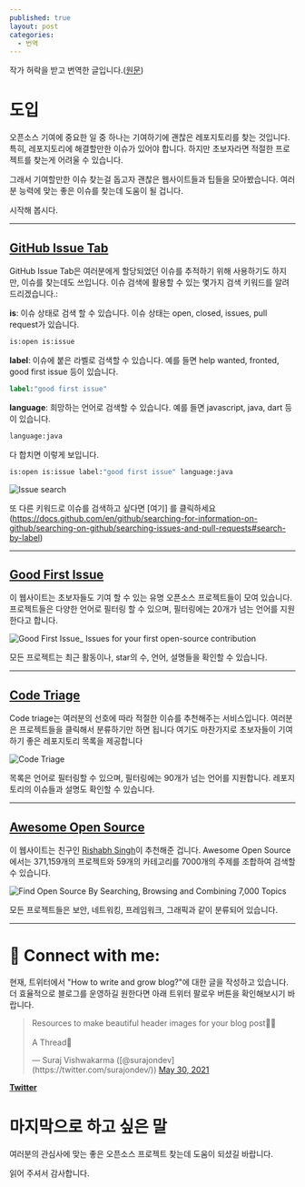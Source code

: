 ```yaml
---
published: true
layout: post
categories:
  - 번역
---
```

작가 허락을 받고 번역한 글입니다.([원문](https://dev.to/saharshlaud/open-source-community-how-to-become-an-active-contributor-f3d))

# 도입

오픈소스 기여에 중요한 일 중 하나는 기여하기에 괜찮은 레포지토리를 찾는 것입니다. 특히, 레포지토리에 해결할만한 이슈가 있어야 합니다. 하지만 초보자라면 적절한 프로젝트를 찾는게 어려울 수 있습니다.

그래서 기여할만한 이슈 찾는걸 돕고자 괜찮은 웹사이트들과 팁들을 모아봤습니다.  여러분 능력에 맞는 좋은 이슈를 찾는데 도움이 될 겁니다.

시작해 봅시다.

<hr/>

## [GitHub Issue Tab](https://github.com/issues)

GitHub Issue Tab은 여러분에게 할당되었던 이슈를 추적하기 위해 사용하기도 하지만, 이슈를 찾는데도 쓰입니다. 이슈 검색에 활용할 수 있는 몇가지 검색 키워드를 알려드리겠습니다.:

**is**: 이슈 상태로 검색 할 수 있습니다. 이슈 상태는 open, closed, issues, pull request가 있습니다.

```bat
is:open is:issue
```

**label**: 이슈에 붙은 라벨로 검색할 수 있습니다. 예를 들면 help wanted, fronted, good first issue 등이 있습니다.

```bat
label:"good first issue"
```

**language**: 희망하는 언어로 검색할 수 있습니다. 예를 들면 javascript, java, dart 등이 있습니다.

```bat
language:java
```

다 합치면 이렇게 보입니다.

```bat
is:open is:issue label:"good first issue" language:java
```
![Issue search](https://dev-to-uploads.s3.amazonaws.com/uploads/articles/wo7mpgnmw34rjc8rnqtd.PNG)

또 다른 키워드로 이슈를 검색하고 싶다면 [여기] 를 클릭하세요(https://docs.github.com/en/github/searching-for-information-on-github/searching-on-github/searching-issues-and-pull-requests#search-by-label)

<hr/>

## [Good First Issue](https://goodfirstissue.dev/)

이 웹사이트는 초보자들도 기여 할 수 있는 유명 오픈소스 프로젝트들이 모여 있습니다. 프로젝트들은 다양한 언어로 필터링 할 수 있으며, 필터링에는 20개가 넘는 언어를 지원한다고 합니다.

![Good First Issue_ Issues for your first open-source contribution](https://dev-to-uploads.s3.amazonaws.com/uploads/articles/qs8gyr0xdoxf7u8sgeh6.png)
 

모든 프로젝트는 최근 활동이나, star의 수, 언어, 설명들을 확인할 수 있습니다.

<hr/>

## [Code Triage](https://www.codetriage.com/)

Code triage는 여러분의 선호에 따라 적절한 이슈를 추천해주는 서비스입니다. 여러분은 프로젝트들을 클릭해서 분류하기만 하면 됩니다 여기도 마찬가지로 초보자들이 기여하기 좋은 레포지토리 목록을 제공합니다

![Code Triage](https://dev-to-uploads.s3.amazonaws.com/uploads/articles/1po30k44o8tioowurc9u.PNG)

목록은 언어로 필터링할 수 있으며, 필터링에는 90개가 넘는 언어를 지원합니다. 레포지토리의 이슈들과 설명도 확인할 수 있습니다.

<hr/>

## [Awesome Open Source](https://awesomeopensource.com/)

이 웹사이트는 친구인 [Rishabh Singh](https://dev.to/mindninjax)이 추천해준 겁니다. Awesome Open Source에서는 371,159개의 프로젝트와 59개의 카테고리를 7000개의 주제를 조합하여 검색할 수 있습니다.

![Find Open Source By Searching, Browsing and Combining 7,000 Topics](https://dev-to-uploads.s3.amazonaws.com/uploads/articles/aytbu91vrmfgc1rgrljg.png) 

모든 프로젝트들은 보안, 네트워킹, 프레임워크, 그래픽과 같이 분류되어 있습니다.

<hr/>

# 🔗 Connect with me:

현재, 트위터에서 "How to write and grow blog?"에 대한 글을 작성하고 있습니다. 더 효율적으로 블로그를 운영하길 원한다면 아래 트위터 팔로우 버튼을 확인해보시기 바랍니다.

<blockquote class="twitter-tweet"><p lang="en" dir="ltr">Resources to make beautiful header images for your blog post🎁🚀<br><br>A Thread🧵</p>&mdash; Suraj Vishwakarma ([@surajondev](https://twitter.com/surajondev/)) <a href="https://twitter.com/surajondev/status/1398876227973222401?ref_src=twsrc%5Etfw">May 30, 2021</a></blockquote> <script async src="https://platform.twitter.com/widgets.js" charset="utf-8"></script>

[**Twitter**](https://twitter.com/surajondev)

# 마지막으로 하고 싶은 말

여러분의 관심사에 맞는 좋은 오픈소스 프로젝트 찾는데 도움이 되셨길 바랍니다.

읽어 주셔서 감사합니다.
